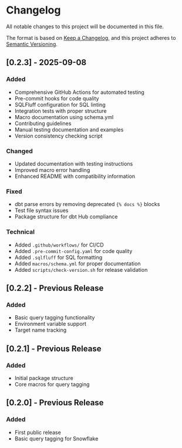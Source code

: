 # Changelog

All notable changes to this project will be documented in this file.

The format is based on [Keep a Changelog](https://keepachangelog.com/en/1.0.0/),
and this project adheres to [Semantic Versioning](https://semver.org/spec/v2.0.0.html).

## [0.2.3] - 2025-09-08

### Added
- Comprehensive GitHub Actions for automated testing
- Pre-commit hooks for code quality
- SQLFluff configuration for SQL linting
- Integration tests with proper structure
- Macro documentation using schema.yml
- Contributing guidelines
- Manual testing documentation and examples
- Version consistency checking script

### Changed
- Updated documentation with testing instructions
- Improved macro error handling
- Enhanced README with compatibility information

### Fixed
- dbt parse errors by removing deprecated `{% docs %}` blocks
- Test file syntax issues
- Package structure for dbt Hub compliance

### Technical
- Added `.github/workflows/` for CI/CD
- Added `.pre-commit-config.yaml` for code quality
- Added `.sqlfluff` for SQL formatting
- Added `macros/schema.yml` for proper documentation
- Added `scripts/check-version.sh` for release validation

## [0.2.2] - Previous Release
### Added
- Basic query tagging functionality
- Environment variable support
- Target name tracking

## [0.2.1] - Previous Release
### Added
- Initial package structure
- Core macros for query tagging

## [0.2.0] - Previous Release
### Added
- First public release
- Basic query tagging for Snowflake

